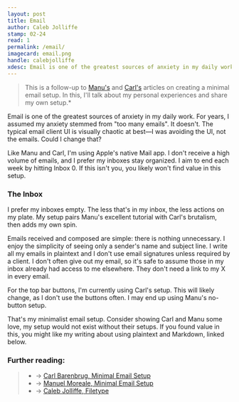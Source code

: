 ```yaml
---
layout: post
title: Email
author: Caleb Jolliffe
stamp: 02-24
read: 1
permalink: /email/
imagecard: email.png
handle: calebjolliffe
xdesc: Email is one of the greatest sources of anxiety in my daily work. For years, I assumed my anxiety stemmed from "too many emails". It doesn't. The typical email client UI is visually chaotic at best—I was avoiding the UI, not the emails. Could I change that?
---
```


> This is a follow-up to [Manu's](https://manuelmoreale.com/emails) and [Carl's](https://carlbarenbrug.com/minimal-email-setup) articles on creating a minimal email setup. In this, I'll talk about my personal experiences and share my own setup.*

Email is one of the greatest sources of anxiety in my daily work. For years, I assumed my anxiety stemmed from "too many emails". It doesn't. The typical email client UI is visually chaotic at best—I was avoiding the UI, not the emails. Could I change that?

Like Manu and Carl, I'm using Apple's native Mail app. I don't receive a high volume of emails, and I prefer my inboxes stay organized. I aim to end each week by hitting Inbox 0. If this isn't you, you likely won't find value in this setup.

### The Inbox

I prefer my inboxes empty. The less that's in my inbox, the less actions on my plate. My setup pairs Manu's excellent tutorial with Carl's brutalism, then adds my own spin.

Emails received and composed are simple: there is nothing unnecessary. I enjoy the simplicity of seeing only a sender's name and subject line. I write all my emails in plaintext and I don't use email signatures unless required by a client. I don't often give out my email, so it's safe to assume those in my inbox already had access to me elsewhere. They don't need a link to my X in every email.

For the top bar buttons, I'm currently using Carl's setup. This will likely change, as I don't use the buttons often. I may end up using Manu's no-button setup.

That's my minimalist email setup. Consider showing Carl and Manu some love, my setup would not exist without their setups. If you found value in this, you might like my writing about using plaintext and Markdown, linked below.

### Further reading:
> - → [Carl Barenbrug, Minimal Email Setup](https://carlbarenbrug.com/minimal-email-setup)
> - → [Manuel Moreale, Minimal Email Setup](https://manuelmoreale.com/emails)
> - → [Caleb Jolliffe, Filetype](/filetype/)